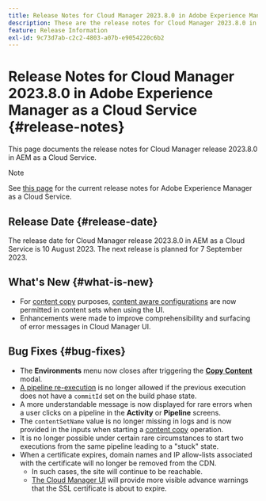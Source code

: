 ```yaml
---
title: Release Notes for Cloud Manager 2023.8.0 in Adobe Experience Manager as a Cloud Service
description: These are the release notes for Cloud Manager 2023.8.0 in AEM as a Cloud Service.
feature: Release Information
exl-id: 9c73d7ab-c2c2-4803-a07b-e9054220c6b2
---
```


# Release Notes for Cloud Manager 2023.8.0 in Adobe Experience Manager as a Cloud Service {#release-notes}

This page documents the release notes for Cloud Manager release 2023.8.0 in AEM as a Cloud Service.

>[!NOTE]
>
>See [this page](/help/release-notes/release-notes-cloud/release-notes-current.md) for the current release notes for Adobe Experience Manager as a Cloud Service.

## Release Date {#release-date}

The release date for Cloud Manager release 2023.8.0 in AEM as a Cloud Service is 10 August 2023. The next release is planned for 7 September 2023.

## What's New {#what-is-new}

* For [content copy](/help/implementing/developing/tools/content-copy.md) purposes, [content aware configurations](/help/implementing/developing/introduction/configurations.md) are now permitted in content sets when using the UI.
* Enhancements were made to improve comprehensibility and surfacing of error messages in Cloud Manager UI.

## Bug Fixes {#bug-fixes}

* The **Environments** menu now closes after triggering the **[Copy Content](/help/implementing/developing/tools/content-copy.md)** modal.
* [A pipeline re-execution](/help/implementing/cloud-manager/deploy-code.md#reexecute-deployment) is no longer allowed if the previous execution does not have a `commitId` set on the build phase state.
* A more understandable message is now displayed for rare errors when a user clicks on a pipeline in the **Activity** or **Pipeline** screens.
* The `contentSetName` value is no longer missing in logs and is now provided in the inputs when starting a [content copy](/help/implementing/developing/tools/content-copy.md) operation.
* It is no longer possible under certain rare circumstances to start two executions from the same pipeline leading to a "stuck" state.
* When a certificate expires, domain names and IP allow-lists associated with the certificate will no longer be removed from the CDN.
  * In such cases, the site will continue to be reachable.
  * [The Cloud Manager UI](/help/implementing/cloud-manager/managing-ssl-certifications/introduction.md) will provide more visible advance warnings that the SSL certificate is about to expire.
